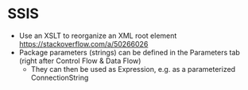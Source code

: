 # SSIS

* Use an XSLT to reorganize an XML root element <https://stackoverflow.com/a/50266026>
* Package parameters (strings) can be defined in the Parameters tab (right after Control Flow & Data Flow)
  * They can then be used as Expression, e.g. as a parameterized ConnectionString
